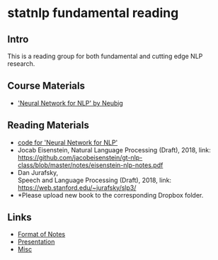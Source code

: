 # statnlp fundamental reading
## Intro
This is a reading group for both fundamental and cutting edge NLP research.
## Course Materials
- ['Neural Network for NLP' by Neubig](http://phontron.com/class/nn4nlp2019/)
## Reading Materials
- [code for 'Neural Network for NLP'](https://github.com/neubig/nn4nlp-code)
- Jocab Eisenstein, Natural Language Processing (Draft), 2018, link: https://github.com/jacobeisenstein/gt-nlp-class/blob/master/notes/eisenstein-nlp-notes.pdf
- Dan Jurafsky, 	
Speech and Language Processing (Draft), 2018,  link: https://web.stanford.edu/~jurafsky/slp3/
- *Please upload new book to the corresponding Dropbox folder.
## Links
- [Format of Notes](https://github.com/RaleighZ/statnlp_fundamental_reading/blob/master/%E8%AF%B4%E6%98%8E/NOTE%E6%A0%BC%E5%BC%8F.md)
- [Presentation](https://github.com/RaleighZ/statnlp_fundamental_reading/blob/master/%E8%AF%B4%E6%98%8E/%E8%AE%B2%E8%A7%A3%E6%B5%81%E7%A8%8B.md)
- [Misc](https://github.com/RaleighZ/statnlp_fundamental_reading/blob/master/%E8%AF%B4%E6%98%8E/%E5%85%B6%E4%BB%96%E8%AF%B4%E6%98%8E.md)
